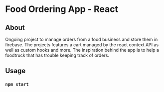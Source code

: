 # Food Ordering App - React


## About
Ongoing project to manage orders from a food business and store them in firebase. The projects features a cart managed by the react context API as well as custom hooks and more. The inspiration behind the app is to help a foodtruck that has trouble keeping track of orders.

## Usage

### `npm start` 


